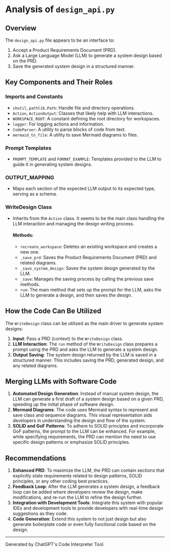 
# Analysis of `design_api.py`

## Overview

The `design_api.py` file appears to be an interface to:
1. Accept a Product Requirements Document (PRD).
2. Ask a Large Language Model (LLM) to generate a system design based on the PRD.
3. Save the generated system design in a structured manner.

## Key Components and Their Roles

### Imports and Constants

- `shutil`, `pathlib.Path`: Handle file and directory operations.
- `Action`, `ActionOutput`: Classes that likely help with LLM interactions.
- `WORKSPACE_ROOT`: A constant defining the root directory for workspaces.
- `logger`: For logging actions and information.
- `CodeParser`: A utility to parse blocks of code from text.
- `mermaid_to_file`: A utility to save Mermaid diagrams to files.

### Prompt Templates

- `PROMPT_TEMPLATE` and `FORMAT_EXAMPLE`: Templates provided to the LLM to guide it in generating system designs.

### OUTPUT_MAPPING

- Maps each section of the expected LLM output to its expected type, serving as a schema.

### WriteDesign Class

- Inherits from the `Action` class. It seems to be the main class handling the LLM interaction and managing the design writing process.
    
    #### Methods:
    - `recreate_workspace`: Deletes an existing workspace and creates a new one.
    - `_save_prd`: Saves the Product Requirements Document (PRD) and related diagrams.
    - `_save_system_design`: Saves the system design generated by the LLM.
    - `_save`: Manages the saving process by calling the previous save methods.
    - `run`: The main method that sets up the prompt for the LLM, asks the LLM to generate a design, and then saves the design.

## How the Code Can Be Utilized

The `WriteDesign` class can be utilized as the main driver to generate system designs:

1. **Input**: Pass a PRD (context) to the `WriteDesign` class.
2. **LLM Interaction**: The `run` method of the `WriteDesign` class prepares a prompt using the PRD and asks the LLM to generate a system design.
3. **Output Saving**: The system design returned by the LLM is saved in a structured manner. This includes saving the PRD, generated design, and any related diagrams.

## Merging LLMs with Software Code

1. **Automated Design Generation**: Instead of manual system design, the LLM can generate a first draft of a system design based on a given PRD, speeding up the initial phase of software design.
2. **Mermaid Diagrams**: The code uses Mermaid syntax to represent and save class and sequence diagrams. This visual representation aids developers in understanding the design and flow of the system.
3. **SOLID and GoF Patterns**: To adhere to SOLID principles and incorporate GoF patterns, the prompt to the LLM can be enhanced. For example, while specifying requirements, the PRD can mention the need to use specific design patterns or emphasize SOLID principles.

## Recommendations

1. **Enhanced PRD**: To maximize the LLM, the PRD can contain sections that explicitly state requirements related to design patterns, SOLID principles, or any other coding best practices.
2. **Feedback Loop**: After the LLM generates a system design, a feedback loop can be added where developers review the design, make modifications, and re-run the LLM to refine the design further.
3. **Integration with Development Tools**: Integrate this system with popular IDEs and development tools to provide developers with real-time design suggestions as they code.
4. **Code Generation**: Extend this system to not just design but also generate boilerplate code or even fully functional code based on the design.

---

Generated by ChatGPT's Code Interpreter Tool.
